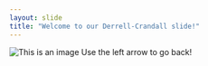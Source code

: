 ```yaml
---
layout: slide
title: "Welcome to our Derrell-Crandall slide!"
---
```

![This is an image](https://myoctocat.com/assets/images/base-octocat.svg)
Use the left arrow to go back!
